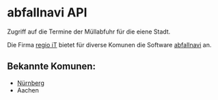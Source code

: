 # abfallnavi API

Zugriff auf die Termine der Müllabfuhr für die eiene Stadt.

Die Firma [regio iT](https://www.regioit.de) bietet für diverse Komunen die Software [abfallnavi](https://www.regioit.de/produkte-leistungen/sap-loesungen/entsorgung/abfallapp-abfallnavi) an.

## Bekannte Komunen:

* [Nürnberg](https://www.nuernberg.de/internet/abfallwirtschaft/abfallkalender_app.html)
* Aachen
